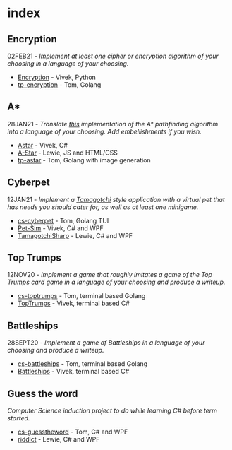 # index

## Encryption

02FEB21 - *Implement at least one cipher or encryption algorithm of your choosing in a language of your choosing.*

* [Encryption](https://github.com/CSCoursework/Encryption) - Vivek, Python
* [tp-encryption](https://github.com/CSCoursework/tp-encryption) - Tom, Golang

## A*

28JAN21 - *Translate [this](https://medium.com/@nicholas.w.swift/easy-a-star-pathfinding-7e6689c7f7b2) implementation of the A\* pathfinding algorithm into a language of your choosing. Add embellishments if you wish.*

* [Astar](https://github.com/CSCoursework/Astar) - Vivek, C#
* [A-Star](https://github.com/CSCoursework/A-Star) - Lewie, JS and HTML/CSS
* [tp-astar](https://github.com/CSCoursework/tp-astar) - Tom, Golang with image generation

## Cyberpet

12JAN21 - *Implement a [Tamagotchi](https://en.wikipedia.org/wiki/Tamagotchi) style application with a virtual pet that has needs you should cater for, as well as at least one minigame.*

* [cs-cyberpet](https://github.com/CSCoursework/cs-cyberpet) - Tom, Golang TUI
* [Pet-Sim](https://github.com/CSCoursework/Pet-Sim) - Vivek, C# and WPF
* [TamagotchiSharp](https://github.com/CSCoursework/TamagotchiSharp) - Lewie, C# and WPF

## Top Trumps

12NOV20 - *Implement a game that roughly imitates a game of the Top Trumps card game in a language of your choosing and produce a writeup.*

* [cs-toptrumps](https://github.com/CSCoursework/cs-toptrumps) - Tom, terminal based Golang
* [TopTrumps](https://github.com/CSCoursework/TopTrumps) - Vivek, terminal based C#

## Battleships

28SEPT20 - *Implement a game of Battleships in a language of your choosing and produce a writeup.*

* [cs-battleships](https://github.com/CSCoursework/cs-battleships) - Tom, terminal based Golang
* [Battleships](https://github.com/CSCoursework/Battleships) - Vivek, terminal based C#

## Guess the word

*Computer Science induction project to do while learning C# before term started.*

* [cs-guesstheword](https://github.com/CSCoursework/cs-guesstheword) - Tom, C# and WPF
* [riddict](https://github.com/CSCoursework/riddict) - Lewie, C# and WPF

